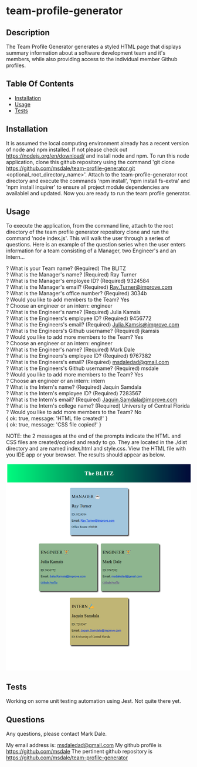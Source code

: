# team-profile-generator


## Description

The Team Profile Generator generates a styled HTML page that displays summary information about a software development team and it's members, while also providing access to the individual member Github profiles.


## Table Of Contents

* [Installation](#installation)
* [Usage](#usage)
* [Tests](#tests)


## Installation

It is assumed the local computing environment already has a recent version of node and npm installed.  If not please check out https://nodejs.org/en/download/ and install node and npm.  To run this node application, clone this github repository using the command 'git clone https://github.com/msdale/team-profile-generator.git <optional_root_directory_name>'.  Attach to the team-profile-generator root directory and execute the commands 'npm install', 'npm install fs-extra' and 'npm install inquirer' to ensure all project module dependencies are availablel and updated.  Now you are ready to run the team profile generator.


## Usage

To execute the application, from the command line, attach to the root directory of the team profile generator repository clone and run the command 'node index.js'.  This will walk the user through a series of questions.  Here is an example of the question series when the user enters information for a team consisting of a Manager, two Engineer's and an Intern...

? What is your Team name? (Required) The BLITZ  
? What is the Manager's name? (Required) Ray Turner  
? What is the Manager's employee ID? (Required) 9324584  
? What is the Manager's email? (Required) Ray.Turner@improve.com  
? What is the Manager's office number? (Required) 3034b  
? Would you like to add members to the Team? Yes  
? Choose an engineer or an intern: engineer  
? What is the Engineer's name? (Required) Julia Kamsis  
? What is the Engineers's employee ID? (Required) 9456772  
? What is the Engineers's email? (Required) Julia.Kamsis@improve.com  
? What is the Engineers's Github username? (Required) jkamsis  
? Would you like to add more members to the Team? Yes  
? Choose an engineer or an intern: engineer  
? What is the Engineer's name? (Required) Mark Dale  
? What is the Engineers's employee ID? (Required) 9767382  
? What is the Engineers's email? (Required) msdaledad@gmail.com  
? What is the Engineers's Github username? (Required) msdale  
? Would you like to add more members to the Team? Yes  
? Choose an engineer or an intern: intern  
? What is the Intern's name? (Required) Jaquin Samdala  
? What is the Intern's employee ID? (Required) 7283567  
? What is the Intern's email? (Required) Jaquin.Samdala@improve.com  
? What is the Intern's college name? (Required) University of Central Florida  
? Would you like to add more members to the Team? No  
{ ok: true, message: 'HTML file created!' }  
{ ok: true, message: 'CSS file copied!' }  



NOTE: the 2 messages at the end of the prompts indicate the HTML and CSS files are created/copied and ready to go.  They are located in the ./dist directory and are named index.html and style.css. View the HTML file with you IDE app or your browser.  The results should appear as below.

![](./assets/images/team-profile-sample.png)


## Tests

Working on some unit testing automation using Jest.  Not quite there yet.



## Questions

Any questions, please contact Mark Dale.

My email address is: msdaledad@gmail.com
My github profile is https://github.com/msdale
The pertinent github repository is https://github.com/msdale/team-profile-generator